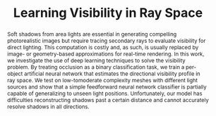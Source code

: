 ---
layout: pub

short-title: LVRS
title: Learning Visibility in Ray Space
format-title: Learning Visibility in Ray Space
authors:
    - author: 
        name: Joey Litalien
        institution: McGill University
        link: https://joeylitalien.github.io

journal: Master's thesis
journal-note: M.Eng.
volume: 
number: 
month: December
year: 2018

thumbnail: /assets/thumbnails/mthesis-thumb.png
teaser: /assets/teasers/mthesis-teaser.png
teaser-caption: 

abstract: >
    Soft shadows from area lights are essential in generating compelling photorealistic images but require tracing secondary rays to evaluate visibility for direct lighting. This computation is costly and, as such, is usually replaced by image- or geometry-based approximations for real-time rendering. In this work, we investigate the use of deep learning techniques to solve the visibility problem. By treating occlusion as a binary classification task, we train a per-object artificial neural network that estimates the directional visibility profile in ray space. We test on low-tomoderate complexity meshes with different light sources and show that a simple feedforward neural network classifier is partially capable of generalizing to unseen light positions. Unfortunately, our model has difficulties reconstructing shadows past a certain distance and cannot accurately resolve shadows in all directions.


downloads:
    paper:
        file: 
        size: 
    bibtex:
        file: 
        size:

tex: |
    @masterthesis{Litalien:2019:LVRS,
       author = {Litalien, Joey},
       title = {Learning Visibility in {R}ay {S}pace},
       schol = {McGill University}
       year = {2018},
       month = dec
    }

tag: research
permalink: /publications/masterthesis
featured: 2
---